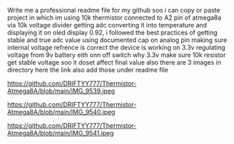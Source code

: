 Write me a professional readme file for my github soo i can copy or paste project in which im using 10k thermistor connected to A2 pin of atmega8a via 10k voltage divider getting adc converting it into temperature and displaying it on oled display 0.92, i followed the best practices of getting stable and true adc value using documented cap on analog pin making sure internal voltage refrence is correct the device is working on 3.3v regulating voltage from 9v battery eith onn off switch why 3.3v make sure 10k resistor get stable voltage soo it doset affect final value  also there are 3 images in directory here the link also add those under readme file 

https://github.com/DRIFTYY777/Thermistor-Atmega8A/blob/main/IMG_9539.jpeg

https://github.com/DRIFTYY777/Thermistor-Atmega8A/blob/main/IMG_9540.jpeg

https://github.com/DRIFTYY777/Thermistor-Atmega8A/blob/main/IMG_9541.jpeg
